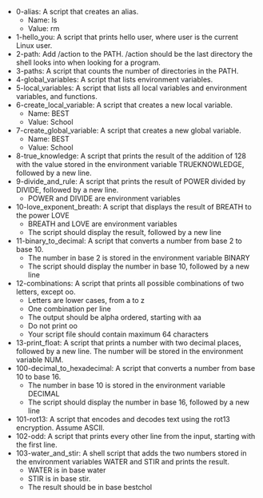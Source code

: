 * 0-alias: A script that creates an alias.
    * Name: ls
    * Value: rm
 * 1-hello_you: A script that prints hello user, where user is the current Linux user.
 * 2-path: Add /action to the PATH. /action should be the last directory the shell looks into when looking for a program.
 * 3-paths: A script that counts the number of directories in the PATH.
 * 4-global_variables: A script that lists environment variables.
 * 5-local_variables: A script that lists all local variables and environment variables, and functions.
 * 6-create_local_variable: A script that creates a new local variable.
    * Name: BEST
    * Value: School
 * 7-create_global_variable: A script that creates a new global variable.
    * Name: BEST
    * Value: School
 * 8-true_knowledge: A script that prints the result of the addition of 128 with the value stored in the environment variable TRUEKNOWLEDGE, followed by a new line.
 * 9-divide_and_rule: A script that prints the result of POWER divided by DIVIDE, followed by a new line.
    * POWER and DIVIDE are environment variables
 * 10-love_exponent_breath: A script that displays the result of BREATH to the power LOVE
    * BREATH and LOVE are environment variables
    * The script should display the result, followed by a new line
 * 11-binary_to_decimal: A script that converts a number from base 2 to base 10.
    * The number in base 2 is stored in the environment variable BINARY
    * The script should display the number in base 10, followed by a new line
 * 12-combinations: A script that prints all possible combinations of two letters, except oo.
    * Letters are lower cases, from a to z
    * One combination per line
    * The output should be alpha ordered, starting with aa
    * Do not print oo
    * Your script file should contain maximum 64 characters
 * 13-print_float: A script that prints a number with two decimal places, followed by a new line. The number will be stored in the environment variable NUM.
 * 100-decimal_to_hexadecimal: A script that converts a number from base 10 to base 16.
    * The number in base 10 is stored in the environment variable DECIMAL
    * The script should display the number in base 16, followed by a new line
 * 101-rot13: A script that encodes and decodes text using the rot13 encryption. Assume ASCII.
 * 102-odd: A script that prints every other line from the input, starting with the first line.
 * 103-water_and_stir: A shell script that adds the two numbers stored in the environment variables WATER and STIR and prints the result.
    * WATER is in base water
    * STIR is in base stir.
    * The result should be in base bestchol

